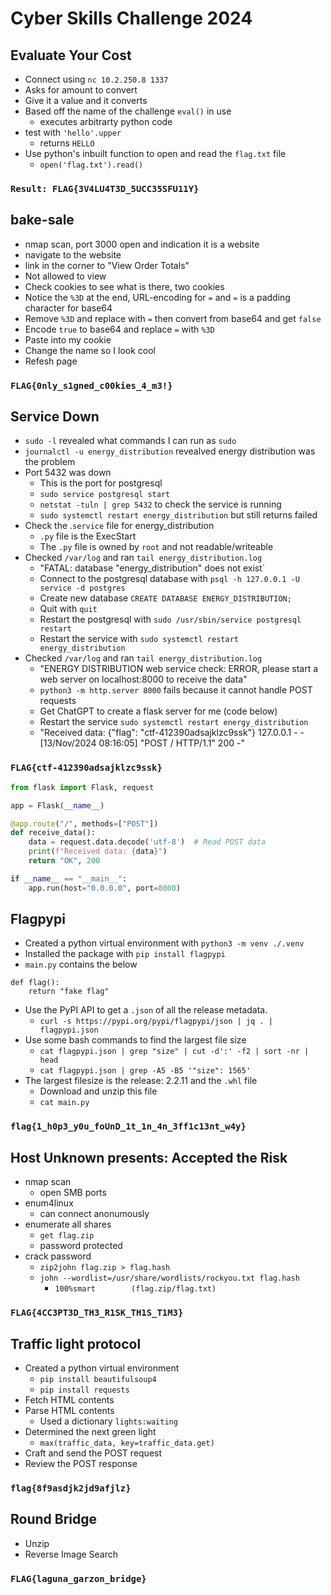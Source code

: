 # Cyber Skills Challenge 2024

## Evaluate Your Cost

- Connect using `nc 10.2.250.8 1337`
- Asks for amount to convert
- Give it a value and it converts
- Based off the name of the challenge `eval()` in use
  - executes arbitrarty python code
- test with `'hello'.upper`
  - returns `HELLO`
- Use python's inbuilt function to open and read the `flag.txt` file
  - `open('flag.txt').read()`

### `Result: FLAG{3V4LU4T3D_5UCC35SFU11Y}`

## bake-sale

- nmap scan, port 3000 open and indication it is a website
- navigate to the website
- link in the corner to "View Order Totals"
- Not allowed to view
- Check cookies to see what is there, two cookies
- Notice the `%3D` at the end, URL-encoding for `=` and `=` is a padding character for base64
- Remove `%3D` and replace with `=` then convert from base64 and get `false`
- Encode `true` to base64 and replace `=` with `%3D`
- Paste into my cookie
- Change the name so I look cool
- Refesh page

### `FLAG{0nly_s1gned_c00kies_4_m3!}`

## Service Down

- `sudo -l` revealed what commands I can run as `sudo`
- `journalctl -u energy_distribution` revealved energy distribution was the problem
- Port 5432 was down
  - This is the port for postgresql
  - `sudo service postgresql start`
  - `netstat -tuln | grep 5432` to check the service is running
  - `sudo systemctl restart energy_distribution` but still returns failed
- Check the .`service` file for energy_distribution
  - `.py` file is the ExecStart
  - The `.py` file is owned by `root` and not readable/writeable
- Checked `/var/log` and ran `tail energy_distribution.log`
  - "FATAL:  database "energy_distribution" does not exist`
  - Connect to the postgresql database with `psql -h 127.0.0.1 -U service -d postgres`
  - Create new database `CREATE DATABASE ENERGY_DISTRIBUTION;`
  - Quit with `quit`
  - Restart the postgresql with `sudo /usr/sbin/service postgresql restart`
  - Restart the service with `sudo systemctl restart energy_distribution`
- Checked `/var/log` and ran `tail energy_distribution.log`
  - "ENERGY DISTRIBUTION web service check: ERROR, please start a web server on localhost:8000 to receive the data"
  - `python3 -m http.server 8000` fails because it cannot handle POST requests
  - Get ChatGPT to create a flask server for me (code below)
  - Restart the service `sudo systemctl restart energy_distribution`
  - "Received data: {"flag": "ctf-412390adsajklzc9ssk"} 127.0.0.1 - - [13/Nov/2024 08:16:05] "POST / HTTP/1.1" 200 -"

### `FLAG{ctf-412390adsajklzc9ssk}`

```python
from flask import Flask, request

app = Flask(__name__)

@app.route("/", methods=["POST"])
def receive_data():
    data = request.data.decode('utf-8')  # Read POST data
    print(f"Received data: {data}")
    return "OK", 200

if __name__ == "__main__":
    app.run(host="0.0.0.0", port=8000)
```

## Flagpypi

- Created a python virtual environment with `python3 -m venv ./.venv`
- Installed the package with `pip install flagpypi`
- `main.py` contains the below

```text
def flag():
    return "fake flag"
```

- Use the PyPI API to get a `.json` of all the release metadata.
  - `curl -s https://pypi.org/pypi/flagpypi/json | jq . | flagpypi.json`
- Use some bash commands to find the largest file size
  - `cat flagpypi.json | grep "size" | cut -d':' -f2 | sort -nr | head`
  - `cat flagpypi.json | grep -A5 -B5 '"size": 1565'`
- The largest filesize is the release: 2.2.11 and the `.whl` file
  - Download and unzip this file
  - `cat main.py`

### `flag{1_h0p3_y0u_foUnD_1t_1n_4n_3ff1c13nt_w4y}`

## Host Unknown presents: Accepted the Risk

- nmap scan
  - open SMB ports
- enum4linux
  - can connect anonumously
- enumerate all shares
  - `get flag.zip`
  - password protected
- crack password
  - `zip2john flag.zip > flag.hash`
  - `john --wordlist=/usr/share/wordlists/rockyou.txt flag.hash`
    - `100%smart        (flag.zip/flag.txt)`

### `FLAG{4CC3PT3D_TH3_R1SK_TH1S_T1M3}`

## Traffic light protocol

- Created a python virtual environment
  - `pip install beautifulsoup4`
  - `pip install requests`
- Fetch HTML contents
- Parse HTML contents
  - Used a dictionary `lights:waiting`
- Determined the next green light
  - `max(traffic_data, key=traffic_data.get)`
- Craft and send the POST request
- Review the POST response

### `flag{8f9asdjk2jd9afjlz}`

## Round Bridge

- Unzip
- Reverse Image Search

### `FLAG{laguna_garzon_bridge}`
